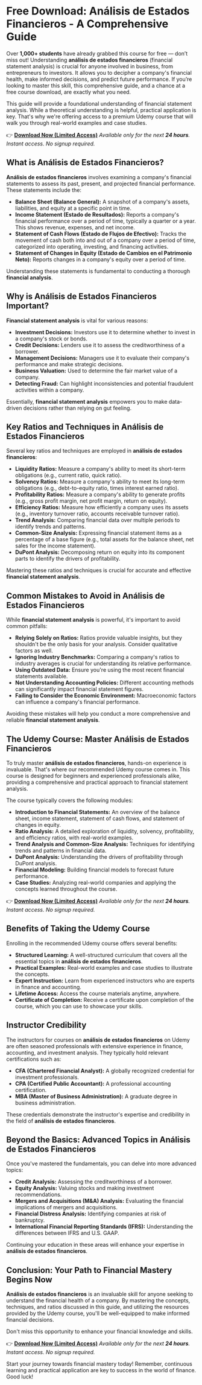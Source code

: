 # Free Download: Análisis de Estados Financieros - A Comprehensive Guide

Over **1,000+ students** have already grabbed this course for free — don’t miss out! Understanding **análisis de estados financieros** (financial statement analysis) is crucial for anyone involved in business, from entrepreneurs to investors. It allows you to decipher a company's financial health, make informed decisions, and predict future performance. If you’re looking to master this skill, this comprehensive guide, and a chance at a free course download, are exactly what you need.

This guide will provide a foundational understanding of financial statement analysis. While a theoretical understanding is helpful, practical application is key. That's why we're offering access to a premium Udemy course that will walk you through real-world examples and case studies.

👉 [**Download Now (Limited Access)**](https://udemywork.com/analisis-de-estados-financieros)
_Available only for the next **24 hours**. Instant access. No signup required._

## What is Análisis de Estados Financieros?

**Análisis de estados financieros** involves examining a company's financial statements to assess its past, present, and projected financial performance. These statements include the:

*   **Balance Sheet (Balance General):** A snapshot of a company's assets, liabilities, and equity at a specific point in time.
*   **Income Statement (Estado de Resultados):** Reports a company's financial performance over a period of time, typically a quarter or a year. This shows revenue, expenses, and net income.
*   **Statement of Cash Flows (Estado de Flujos de Efectivo):** Tracks the movement of cash both into and out of a company over a period of time, categorized into operating, investing, and financing activities.
*   **Statement of Changes in Equity (Estado de Cambios en el Patrimonio Neto):** Reports changes in a company's equity over a period of time.

Understanding these statements is fundamental to conducting a thorough **financial analysis**.

## Why is Análisis de Estados Financieros Important?

**Financial statement analysis** is vital for various reasons:

*   **Investment Decisions:** Investors use it to determine whether to invest in a company's stock or bonds.
*   **Credit Decisions:** Lenders use it to assess the creditworthiness of a borrower.
*   **Management Decisions:** Managers use it to evaluate their company's performance and make strategic decisions.
*   **Business Valuation:**  Used to determine the fair market value of a company.
*   **Detecting Fraud:** Can highlight inconsistencies and potential fraudulent activities within a company.

Essentially, **financial statement analysis** empowers you to make data-driven decisions rather than relying on gut feeling.

## Key Ratios and Techniques in Análisis de Estados Financieros

Several key ratios and techniques are employed in **análisis de estados financieros**:

*   **Liquidity Ratios:** Measure a company's ability to meet its short-term obligations (e.g., current ratio, quick ratio).
*   **Solvency Ratios:** Measure a company's ability to meet its long-term obligations (e.g., debt-to-equity ratio, times interest earned ratio).
*   **Profitability Ratios:** Measure a company's ability to generate profits (e.g., gross profit margin, net profit margin, return on equity).
*   **Efficiency Ratios:** Measure how efficiently a company uses its assets (e.g., inventory turnover ratio, accounts receivable turnover ratio).
*   **Trend Analysis:** Comparing financial data over multiple periods to identify trends and patterns.
*   **Common-Size Analysis:** Expressing financial statement items as a percentage of a base figure (e.g., total assets for the balance sheet, net sales for the income statement).
*   **DuPont Analysis:** Decomposing return on equity into its component parts to identify the drivers of profitability.

Mastering these ratios and techniques is crucial for accurate and effective **financial statement analysis**.

## Common Mistakes to Avoid in Análisis de Estados Financieros

While **financial statement analysis** is powerful, it's important to avoid common pitfalls:

*   **Relying Solely on Ratios:** Ratios provide valuable insights, but they shouldn't be the only basis for your analysis. Consider qualitative factors as well.
*   **Ignoring Industry Benchmarks:** Comparing a company's ratios to industry averages is crucial for understanding its relative performance.
*   **Using Outdated Data:** Ensure you're using the most recent financial statements available.
*   **Not Understanding Accounting Policies:** Different accounting methods can significantly impact financial statement figures.
*   **Failing to Consider the Economic Environment:** Macroeconomic factors can influence a company's financial performance.

Avoiding these mistakes will help you conduct a more comprehensive and reliable **financial statement analysis**.

## The Udemy Course: Master Análisis de Estados Financieros

To truly master **análisis de estados financieros**, hands-on experience is invaluable. That's where our recommended Udemy course comes in. This course is designed for beginners and experienced professionals alike, providing a comprehensive and practical approach to financial statement analysis.

The course typically covers the following modules:

*   **Introduction to Financial Statements:** An overview of the balance sheet, income statement, statement of cash flows, and statement of changes in equity.
*   **Ratio Analysis:** A detailed exploration of liquidity, solvency, profitability, and efficiency ratios, with real-world examples.
*   **Trend Analysis and Common-Size Analysis:** Techniques for identifying trends and patterns in financial data.
*   **DuPont Analysis:** Understanding the drivers of profitability through DuPont analysis.
*   **Financial Modeling:** Building financial models to forecast future performance.
*   **Case Studies:** Analyzing real-world companies and applying the concepts learned throughout the course.

👉 [**Download Now (Limited Access)**](https://udemywork.com/analisis-de-estados-financieros)
_Available only for the next **24 hours**. Instant access. No signup required._

## Benefits of Taking the Udemy Course

Enrolling in the recommended Udemy course offers several benefits:

*   **Structured Learning:** A well-structured curriculum that covers all the essential topics in **análisis de estados financieros**.
*   **Practical Examples:** Real-world examples and case studies to illustrate the concepts.
*   **Expert Instruction:** Learn from experienced instructors who are experts in finance and accounting.
*   **Lifetime Access:** Access the course materials anytime, anywhere.
*   **Certificate of Completion:** Receive a certificate upon completion of the course, which you can use to showcase your skills.

## Instructor Credibility

The instructors for courses on **análisis de estados financieros** on Udemy are often seasoned professionals with extensive experience in finance, accounting, and investment analysis. They typically hold relevant certifications such as:

*   **CFA (Chartered Financial Analyst):** A globally recognized credential for investment professionals.
*   **CPA (Certified Public Accountant):** A professional accounting certification.
*   **MBA (Master of Business Administration):** A graduate degree in business administration.

These credentials demonstrate the instructor's expertise and credibility in the field of **análisis de estados financieros**.

## Beyond the Basics: Advanced Topics in Análisis de Estados Financieros

Once you've mastered the fundamentals, you can delve into more advanced topics:

*   **Credit Analysis:** Assessing the creditworthiness of a borrower.
*   **Equity Analysis:** Valuing stocks and making investment recommendations.
*   **Mergers and Acquisitions (M&A) Analysis:** Evaluating the financial implications of mergers and acquisitions.
*   **Financial Distress Analysis:** Identifying companies at risk of bankruptcy.
*   **International Financial Reporting Standards (IFRS):** Understanding the differences between IFRS and U.S. GAAP.

Continuing your education in these areas will enhance your expertise in **análisis de estados financieros**.

## Conclusion: Your Path to Financial Mastery Begins Now

**Análisis de estados financieros** is an invaluable skill for anyone seeking to understand the financial health of a company. By mastering the concepts, techniques, and ratios discussed in this guide, and utilizing the resources provided by the Udemy course, you'll be well-equipped to make informed financial decisions.

Don't miss this opportunity to enhance your financial knowledge and skills.

👉 [**Download Now (Limited Access)**](https://udemywork.com/analisis-de-estados-financieros)
_Available only for the next **24 hours**. Instant access. No signup required._

Start your journey towards financial mastery today! Remember, continuous learning and practical application are key to success in the world of finance. Good luck!

